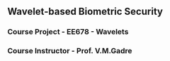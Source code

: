 ## Wavelet-based Biometric Security
### Course Project - EE678 - Wavelets
### Course Instructor - Prof. V.M.Gadre
